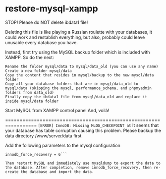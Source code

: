 # restore-mysql-xampp

STOP! Please do NOT delete ibdata1 file!

Deleting this file is like playing a Russian roulette with your databases, it could work and restablish everything, but also, probably could leave unusable every database you have.

Instead, first try using the MySQL backup folder which is included with XAMPP. So do the next:

```
Rename the folder mysql/data to mysql/data_old (you can use any name)
Create a new folder mysql/data
Copy the content that resides in mysql/backup to the new mysql/data folder
Copy all your database folders that are in mysql/data_old to mysql/data (skipping the mysql, performance_schema, and phpmyadmin folders from data_old)
Finally copy the ibdata1 file from mysql/data_old and replace it inside mysql/data folder
```
Start MySQL from XAMPP control panel
And, voilà!

=================================================================
```[ERROR] InnoDB: Missing MLOG_CHECKPOINT at```
It seems that your database has table corruption causing this problem. Please backup the data directory /www/server/data first

Add the following parameters to the mysql configuration
```[mysql]
innodb_force_recovery = 6```

Then restart MySQL and immediately use mysqldump to export the data to the database. After completion, remove innodb_force_recovery, then re-create the database and import the data.
